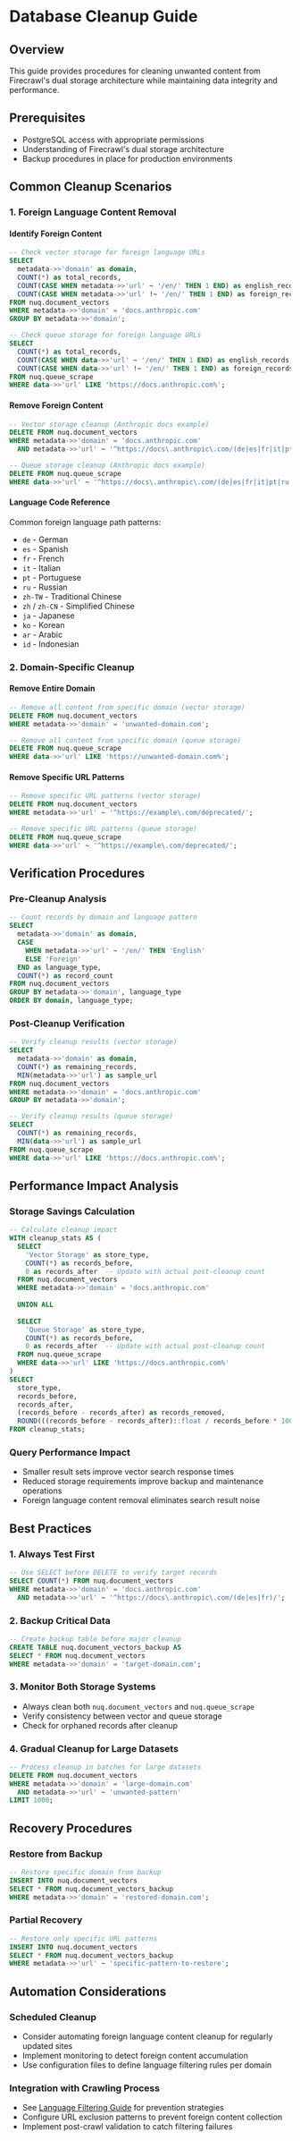 # Database Cleanup Guide

## Overview

This guide provides procedures for cleaning unwanted content from Firecrawl's dual storage architecture while maintaining data integrity and performance.

## Prerequisites

- PostgreSQL access with appropriate permissions
- Understanding of Firecrawl's dual storage architecture
- Backup procedures in place for production environments

## Common Cleanup Scenarios

### 1. Foreign Language Content Removal

#### Identify Foreign Content
```sql
-- Check vector storage for foreign language URLs
SELECT 
  metadata->>'domain' as domain,
  COUNT(*) as total_records,
  COUNT(CASE WHEN metadata->>'url' ~ '/en/' THEN 1 END) as english_records,
  COUNT(CASE WHEN metadata->>'url' !~ '/en/' THEN 1 END) as foreign_records
FROM nuq.document_vectors 
WHERE metadata->>'domain' = 'docs.anthropic.com'
GROUP BY metadata->>'domain';

-- Check queue storage for foreign language URLs  
SELECT 
  COUNT(*) as total_records,
  COUNT(CASE WHEN data->>'url' ~ '/en/' THEN 1 END) as english_records,
  COUNT(CASE WHEN data->>'url' !~ '/en/' THEN 1 END) as foreign_records
FROM nuq.queue_scrape 
WHERE data->>'url' LIKE 'https://docs.anthropic.com%';
```

#### Remove Foreign Content
```sql
-- Vector storage cleanup (Anthropic docs example)
DELETE FROM nuq.document_vectors 
WHERE metadata->>'domain' = 'docs.anthropic.com' 
  AND metadata->>'url' ~ '^https://docs\.anthropic\.com/(de|es|fr|it|pt|ru|zh-TW|zh|ja|ko|ar|id|zh-CN)/';

-- Queue storage cleanup (Anthropic docs example)  
DELETE FROM nuq.queue_scrape 
WHERE data->>'url' ~ '^https://docs\.anthropic\.com/(de|es|fr|it|pt|ru|zh-TW|zh|ja|ko|ar|id|zh-CN)/';
```

#### Language Code Reference
Common foreign language path patterns:
- `de` - German
- `es` - Spanish  
- `fr` - French
- `it` - Italian
- `pt` - Portuguese
- `ru` - Russian
- `zh-TW` - Traditional Chinese
- `zh` / `zh-CN` - Simplified Chinese
- `ja` - Japanese
- `ko` - Korean
- `ar` - Arabic
- `id` - Indonesian

### 2. Domain-Specific Cleanup

#### Remove Entire Domain
```sql
-- Remove all content from specific domain (vector storage)
DELETE FROM nuq.document_vectors 
WHERE metadata->>'domain' = 'unwanted-domain.com';

-- Remove all content from specific domain (queue storage)
DELETE FROM nuq.queue_scrape 
WHERE data->>'url' LIKE 'https://unwanted-domain.com%';
```

#### Remove Specific URL Patterns
```sql
-- Remove specific URL patterns (vector storage)
DELETE FROM nuq.document_vectors 
WHERE metadata->>'url' ~ '^https://example\.com/deprecated/';

-- Remove specific URL patterns (queue storage)  
DELETE FROM nuq.queue_scrape 
WHERE data->>'url' ~ '^https://example\.com/deprecated/';
```

## Verification Procedures

### Pre-Cleanup Analysis
```sql
-- Count records by domain and language pattern
SELECT 
  metadata->>'domain' as domain,
  CASE 
    WHEN metadata->>'url' ~ '/en/' THEN 'English'
    ELSE 'Foreign'
  END as language_type,
  COUNT(*) as record_count
FROM nuq.document_vectors 
GROUP BY metadata->>'domain', language_type
ORDER BY domain, language_type;
```

### Post-Cleanup Verification
```sql
-- Verify cleanup results (vector storage)
SELECT 
  metadata->>'domain' as domain,
  COUNT(*) as remaining_records,
  MIN(metadata->>'url') as sample_url
FROM nuq.document_vectors 
WHERE metadata->>'domain' = 'docs.anthropic.com'
GROUP BY metadata->>'domain';

-- Verify cleanup results (queue storage)
SELECT 
  COUNT(*) as remaining_records,
  MIN(data->>'url') as sample_url
FROM nuq.queue_scrape 
WHERE data->>'url' LIKE 'https://docs.anthropic.com%';
```

## Performance Impact Analysis

### Storage Savings Calculation
```sql
-- Calculate cleanup impact
WITH cleanup_stats AS (
  SELECT 
    'Vector Storage' as store_type,
    COUNT(*) as records_before,
    0 as records_after  -- Update with actual post-cleanup count
  FROM nuq.document_vectors 
  WHERE metadata->>'domain' = 'docs.anthropic.com'
  
  UNION ALL
  
  SELECT 
    'Queue Storage' as store_type,
    COUNT(*) as records_before,
    0 as records_after  -- Update with actual post-cleanup count
  FROM nuq.queue_scrape 
  WHERE data->>'url' LIKE 'https://docs.anthropic.com%'
)
SELECT 
  store_type,
  records_before,
  records_after,
  (records_before - records_after) as records_removed,
  ROUND(((records_before - records_after)::float / records_before * 100), 2) as percent_reduction
FROM cleanup_stats;
```

### Query Performance Impact
- Smaller result sets improve vector search response times
- Reduced storage requirements improve backup and maintenance operations
- Foreign language content removal eliminates search result noise

## Best Practices

### 1. Always Test First
```sql
-- Use SELECT before DELETE to verify target records
SELECT COUNT(*) FROM nuq.document_vectors 
WHERE metadata->>'domain' = 'docs.anthropic.com' 
  AND metadata->>'url' ~ '^https://docs\.anthropic\.com/(de|es|fr)/';
```

### 2. Backup Critical Data
```sql
-- Create backup table before major cleanup
CREATE TABLE nuq.document_vectors_backup AS 
SELECT * FROM nuq.document_vectors 
WHERE metadata->>'domain' = 'target-domain.com';
```

### 3. Monitor Both Storage Systems
- Always clean both `nuq.document_vectors` and `nuq.queue_scrape`
- Verify consistency between vector and queue storage
- Check for orphaned records after cleanup

### 4. Gradual Cleanup for Large Datasets
```sql
-- Process cleanup in batches for large datasets
DELETE FROM nuq.document_vectors 
WHERE metadata->>'domain' = 'large-domain.com' 
  AND metadata->>'url' ~ 'unwanted-pattern'
LIMIT 1000;
```

## Recovery Procedures

### Restore from Backup
```sql
-- Restore specific domain from backup
INSERT INTO nuq.document_vectors 
SELECT * FROM nuq.document_vectors_backup 
WHERE metadata->>'domain' = 'restored-domain.com';
```

### Partial Recovery
```sql
-- Restore only specific URL patterns
INSERT INTO nuq.document_vectors 
SELECT * FROM nuq.document_vectors_backup 
WHERE metadata->>'url' ~ 'specific-pattern-to-restore';
```

## Automation Considerations

### Scheduled Cleanup
- Consider automating foreign language content cleanup for regularly updated sites
- Implement monitoring to detect foreign content accumulation
- Use configuration files to define language filtering rules per domain

### Integration with Crawling Process
- See [Language Filtering Guide](./language-filtering-guide.md) for prevention strategies
- Configure URL exclusion patterns to prevent foreign content collection
- Implement post-crawl validation to catch filtering failures
